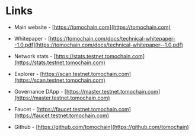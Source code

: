 # Links

* Main website - [https://tomochain.com](https://tomochain.com)

* Whitepaper - [https://tomochain.com/docs/technical-whitepaper--1.0.pdf](https://tomochain.com/docs/technical-whitepaper--1.0.pdf)

* Network stats - [https://stats.testnet.tomochain.com](https://stats.testnet.tomochain.com)

* Explorer - [https://scan.testnet.tomochain.com](https://scan.testnet.tomochain.com)

* Governance DApp - [https://master.testnet.tomochain.com](https://master.testnet.tomochain.com)

* Faucet - [https://faucet.testnet.tomochain.com](https://faucet.testnet.tomochain.com)

* Github - [https://github.com/tomochain](https://github.com/tomochain)
